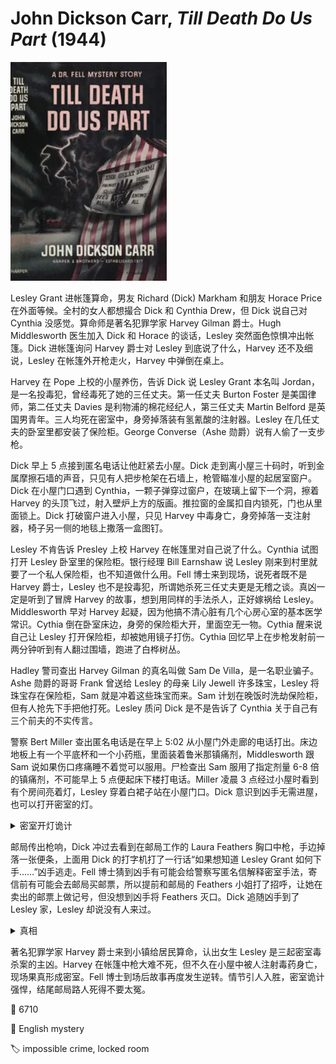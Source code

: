 # John Dickson Carr, <i>Till Death Do Us Part</i> (1944)

<img src=images/1944_cover.jpg width=250/>

Lesley Grant 进帐篷算命，男友 Richard (Dick) Markham 和朋友 Horace Price 在外面等候。全村的女人都想撮合 Dick 和 Cynthia Drew，但 Dick 说自己对 Cynthia 没感觉。算命师是著名犯罪学家 Harvey Gilman 爵士。Hugh Middlesworth 医生加入 Dick 和 Horace 的谈话，Lesley 突然面色惊惧冲出帐篷。Dick 进帐篷询问 Harvey 爵士对 Lesley 到底说了什么，Harvey 还不及细说，Lesley 在帐篷外开枪走火，Harvey 中弹倒在桌上。

Harvey 在 Pope 上校的小屋养伤，告诉 Dick 说 Lesley Grant 本名叫 Jordan，是一名投毒犯，曾经毒死了她的三任丈夫。第一任丈夫 Burton Foster 是美国律师，第二任丈夫 Davies 是利物浦的棉花经纪人，第三任丈夫 Martin Belford 是英国男青年。三人均死在密室中，身旁掉落装有氢氰酸的注射器。Lesley 在几任丈夫的卧室里都安装了保险柜。George Converse（Ashe 勋爵）说有人偷了一支步枪。

Dick 早上 5 点接到匿名电话让他赶紧去小屋。Dick 走到离小屋三十码时，听到金属摩擦石墙的声音，只见有人把步枪架在石墙上，枪管瞄准小屋的起居室窗户。Dick 在小屋门口遇到 Cynthia，一颗子弹穿过窗户，在玻璃上留下一个洞，擦着 Harvey 的头顶飞过，射入壁炉上方的版画。推拉窗的金属扣自内锁死，门也从里面锁上。Dick 打破窗户进入小屋，只见 Harvey 中毒身亡，身旁掉落一支注射器，椅子另一侧的地毯上撒落一盒图钉。

Lesley 不肯告诉 Presley 上校 Harvey 在帐篷里对自己说了什么。Cynthia 试图打开 Lesley 卧室里的保险柜。银行经理 Bill Earnshaw 说 Lesley 刚来到村里就要了一个私人保险柜，也不知道做什么用。Fell 博士来到现场，说死者既不是 Harvey 爵士，Lesley 也不是投毒犯，所谓她杀死三任丈夫更是无稽之谈。真凶一定是听到了冒牌 Harvey 的故事，想到用同样的手法杀人，正好嫁祸给 Lesley。Middlesworth 早对 Harvey 起疑，因为他搞不清心脏有几个心房心室的基本医学常识。Cythia 倒在卧室床边，身旁的保险柜大开，里面空无一物。Cythia 醒来说自己让 Lesley 打开保险柜，却被她用镜子打伤。Cythia 回忆早上在步枪发射前一两分钟听到有人翻过围墙，跑进了白桦树丛。

Hadley 警司查出 Harvey Gilman 的真名叫做 Sam De Villa，是一名职业骗子。Ashe 勋爵的哥哥 Frank 曾送给 Lesley 的母亲 Lily Jewell 许多珠宝，Lesley 将珠宝存在保险柜，Sam 就是冲着这些珠宝而来。Sam 计划在晚饭时洗劫保险柜，但有人抢先下手把他打死。Lesley 质问 Dick 是不是告诉了 Cynthia 关于自己有三个前夫的不实传言。

警察 Bert Miller 查出匿名电话是在早上 5:02 从小屋门外走廊的电话打出。床边地板上有一个平底杯和一个小药瓶，里面装着鲁米那镇痛剂，Middlesworth 跟 Sam 说如果伤口疼痛睡不着觉可以服用。尸检查出 Sam 服用了指定剂量 6-8 倍的镇痛剂，不可能早上 5 点便起床下楼打电话。Miller 凌晨 3 点经过小屋时看到有个房间亮着灯，Lesley 穿着白裙子站在小屋门口。Dick 意识到凶手无需进屋，也可以打开密室的灯。

<details><summary>密室开灯诡计</summary>
凶手在前一天夜里打开了所有屋子的灯，让电耗完，留下起居室的开关打开，随后离开。凶手第二天早上进入储藏室，向电表里投入一先令，起居室的灯重新亮起，好像被人从屋内打开。
</details>

邮局传出枪响，Dick 冲过去看到在邮局工作的 Laura Feathers 胸口中枪，手边掉落一张便条，上面用 Dick 的打字机打了一行话“如果想知道 Lesley Grant 如何下手……”凶手逃走。Fell 博士猜到凶手有可能会给警察写匿名信解释密室手法，寄信前有可能会去邮局买邮票，所以提前和邮局的 Feathers 小姐打了招呼，让她在卖出的邮票上做记号，但没想到凶手将 Feathers 灭口。Dick 追随凶手到了 Lesley 家，Lesley 却说没有人来过。

<details><summary>真相</summary>
凶手是 Hugh Middlesworth。Sam 确实学过医，Middlesworth 却说他搞不清心脏有几个心房心室（伏线），是在说谎。Sam 威胁 Middlesworth 协助自己诈骗，并从他那里获得了镇上居民的情报。Sam 在帐篷里中枪，Middlesworth 将一支步枪藏在高尔夫球包里带走，计划带 Sam 回家后将他射杀，用旧枪伤掩饰新枪伤，但因 Price 一直不肯离开而无法实施。

Middlesworth 半夜对着小屋窗玻璃开枪，在窗户上留下弹孔。第二天早上他把服下镇痛剂沉睡的 Sam 搬到楼下，注射了毒药。他将一只图钉插进弹孔上方稍微偏左的窗框，然后把一根黑线绕在窗户搭扣扳手处，两端线头都朝左边延伸，绕过图钉穿过子弹孔，挂在窗外。他从外面拉动棉线，拉力通过充当滑轮的图钉传至金属搭扣，使搭头落进插销里，完成密室。他再猛拉棉线，图钉骤然受力，从窗框中脱出，掉在地上滚到某处，地板上提前撒满了图钉掩饰。他从门外走廊给 Dick 打电话，等 Dick 快到时用投币诡计开灯，并开了第二枪空包弹。

Cynthia 晚上在屋外偷听到了 Lesley 投毒的故事，Lesley 并没有用镜子打她。Lesley 凌晨三点出现在小屋门口是梦游。
</details>

著名犯罪学家 Harvey 爵士来到小镇给居民算命，认出女生 Lesley 是三起密室毒杀案的主凶。Harvey 在帐篷中枪大难不死，但不久在小屋中被人注射毒药身亡，现场果真形成密室。Fell 博士到场后故事再度发生逆转。情节引人入胜，密室诡计强悍，结尾邮局路人死得不要太冤。

:link: 6710

:file_folder: English mystery

:label: impossible crime, locked room
